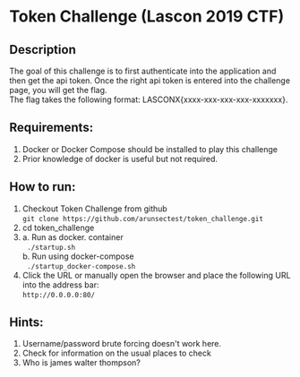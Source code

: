 # Token Challenge (Lascon 2019 CTF)

## Description
   The goal of this challenge is to first authenticate into the application and then get the api token. Once the right api token is entered 
   into the challenge page, you will get the flag. <br> The flag takes the following format: LASCONX{xxxx-xxx-xxx-xxx-xxxxxxx}.
## Requirements:
   1. Docker or Docker Compose should be installed to play this challenge
   2. Prior knowledge of docker is useful but not required.
## How to run:
   1. Checkout Token Challenge from github <br>
      ` git clone https://github.com/arunsectest/token_challenge.git ` <br> 
   2. cd token_challenge
   3. a. Run as docker. container <br>
         &nbsp; ` ./startup.sh ` <br> 
      b. Run using docker-compose <br>
         &nbsp; ` ./startup_docker-compose.sh ` 
   4. Click the URL or manually open the browser and place the following URL into the address bar: <br>
      ` http://0.0.0.0:80/ `
## Hints:
   1. Username/password brute forcing doesn't work here.
   2. Check for information on the usual places to check
   3. Who is james walter thompson?	
